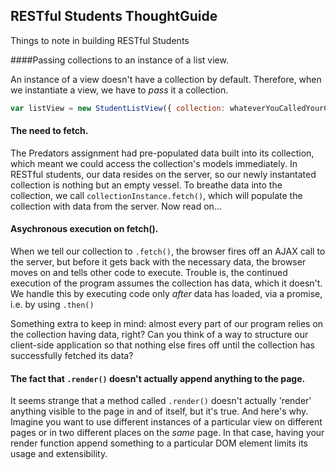 ## RESTful Students ThoughtGuide

Things to note in building RESTful Students

####Passing collections to an instance of a list view.

An instance of a view doesn't have a collection by default. Therefore, when we instantiate a view, we have to *pass* it a collection.

```javascript
var listView = new StudentListView({ collection: whateverYouCalledYourCollectionInstance });
```

#### The need to fetch.

 The Predators assignment had pre-populated data built into its collection, which meant we could access the collection's models immediately. In RESTful students, our data resides on the server, so our newly instantated collection is nothing but an empty vessel. To breathe data into the collection, we call `collectionInstance.fetch()`, which will populate the collection with data from the server. Now read on...


#### Asychronous execution on fetch().

When we tell our collection to `.fetch()`, the browser fires off an AJAX call to the server, but before it gets back with the necessary data, the browser moves on and tells other code to execute. Trouble is, the continued execution of the program assumes the collection has data, which it doesn't. We handle this by executing code only *after* data has loaded, via a promise, i.e. by using `.then()`

Something extra to keep in mind: almost every part of our program relies on the collection having data, right? Can you think of a way to structure our client-side application so that nothing else fires off until the collection has successfully fetched its data?

#### The fact that `.render()` doesn't actually append anything to the page.

It seems strange that a method called `.render()` doesn't actually 'render' anything visible to the page in and of itself, but it's true. And here's why. Imagine you want to use different instances of a particular view on different pages or in two different places on the *same* page. In that case, having your render function append something to a particular DOM element limits its usage and extensibility. 
